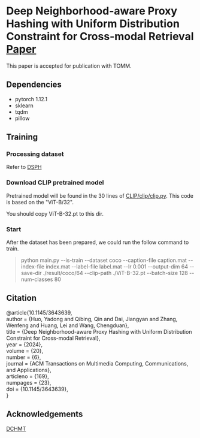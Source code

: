 # Deep Neighborhood-aware Proxy Hashing with Uniform Distribution Constraint for Cross-modal Retrieval [Paper](https://dl.acm.org/doi/10.1145/3643639)
This paper is accepted for publication with TOMM.

## Dependencies

- pytorch 1.12.1
- sklearn
- tqdm
- pillow

## Training

### Processing dataset
Refer to [DSPH](https://github.com/QinLab-WFU/DSPH)

### Download CLIP pretrained model
Pretrained model will be found in the 30 lines of [CLIP/clip/clip.py](https://github.com/openai/CLIP/blob/main/clip/clip.py). This code is based on the "ViT-B/32".

You should copy ViT-B-32.pt to this dir.

### Start

After the dataset has been prepared, we could run the follow command to train.
> python main.py --is-train --dataset coco --caption-file caption.mat --index-file index.mat --label-file label.mat --lr 0.001 --output-dim 64 --save-dir ./result/coco/64 --clip-path ./ViT-B-32.pt --batch-size 128 --num-classes 80


## Citation
@article{10.1145/3643639,  
author = {Huo, Yadong and Qibing, Qin and Dai, Jiangyan and Zhang, Wenfeng and Huang, Lei and Wang, Chengduan},  
title = {Deep Neighborhood-aware Proxy Hashing with Uniform Distribution Constraint for Cross-modal Retrieval},  
year = {2024},  
volume = {20},  
number = {6},   
journal = {ACM Transactions on Multimedia Computing, Communications, and Applications},  
articleno = {169},  
numpages = {23},  
doi = {10.1145/3643639},  
}


## Acknowledgements
[DCHMT](https://github.com/kalenforn/DCHMT)
